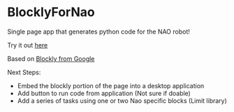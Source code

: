 # BlocklyForNao
Single page app that generates python code for the NAO robot!

Try it out [here](https://dl.dropboxusercontent.com/u/7588549/google%20copy%202/index2.html)


Based on [Blockly from Google](https://github.com/google/blockly)

Next Steps:

- Embed the blockly portion of the page into a desktop application
- Add button to run code from application (Not sure if doable)
- Add a series of tasks using one or two Nao specific blocks (Limit library)
